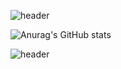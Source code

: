 ![header](https://capsule-render.vercel.app/api?type=soft&color=auto&height=200&section=header&text=YUNJUNG💻&fontSize=50)




![Anurag's GitHub stats](https://github-readme-stats.vercel.app/api?username=yunjungheo&show_icons=true&theme=buefy)

![header](https://capsule-render.vercel.app/api?type=Wave&color=auto&height=200&section=footer)
